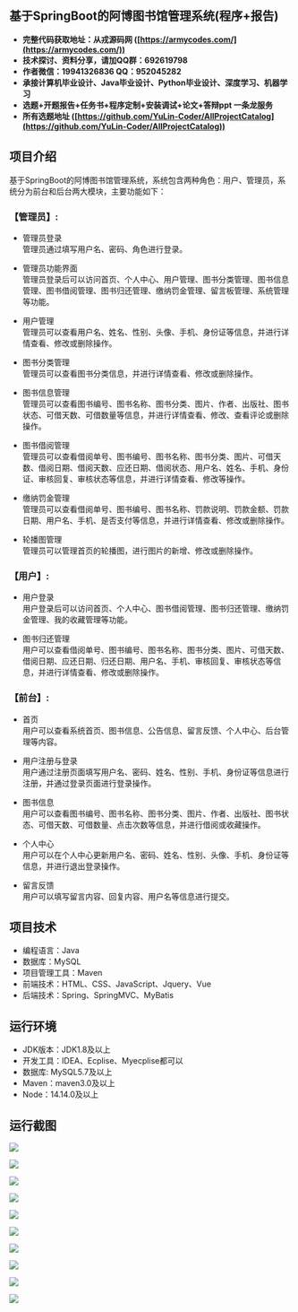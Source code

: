 ## 基于SpringBoot的阿博图书馆管理系统(程序+报告)

- <b>完整代码获取地址：从戎源码网 ([https://armycodes.com/](https://armycodes.com/))</b>
- <b>技术探讨、资料分享，请加QQ群：692619798</b> 
- <b>作者微信：19941326836  QQ：952045282</b> 
- <b>承接计算机毕业设计、Java毕业设计、Python毕业设计、深度学习、机器学习</b>
- <b>选题+开题报告+任务书+程序定制+安装调试+论文+答辩ppt 一条龙服务</b>
- <b>所有选题地址 ([https://github.com/YuLin-Coder/AllProjectCatalog](https://github.com/YuLin-Coder/AllProjectCatalog)) </b>

## 项目介绍
基于SpringBoot的阿博图书馆管理系统，系统包含两种角色：用户、管理员，系统分为前台和后台两大模块，主要功能如下：

### 【管理员】:
- 管理员登录  
  管理员通过填写用户名、密码、角色进行登录。

- 管理员功能界面  
  管理员登录后可以访问首页、个人中心、用户管理、图书分类管理、图书信息管理、图书借阅管理、图书归还管理、缴纳罚金管理、留言板管理、系统管理等功能。

- 用户管理  
  管理员可以查看用户名、姓名、性别、头像、手机、身份证等信息，并进行详情查看、修改或删除操作。

- 图书分类管理  
  管理员可以查看图书分类信息，并进行详情查看、修改或删除操作。

- 图书信息管理  
  管理员可以查看图书编号、图书名称、图书分类、图片、作者、出版社、图书状态、可借天数、可借数量等信息，并进行详情查看、修改、查看评论或删除操作。

- 图书借阅管理  
  管理员可以查看借阅单号、图书编号、图书名称、图书分类、图片、可借天数、借阅日期、借阅天数、应还日期、借阅状态、用户名、姓名、手机、身份证、审核回复、审核状态等信息，并进行详情查看、修改等操作。

- 缴纳罚金管理  
  管理员可以查看借阅单号、图书编号、图书名称、罚款说明、罚款金额、罚款日期、用户名、手机、是否支付等信息，并进行详情查看、修改或删除操作。

- 轮播图管理  
  管理员可以管理首页的轮播图，进行图片的新增、修改或删除操作。

### 【用户】:
- 用户登录  
  用户登录后可以访问首页、个人中心、图书借阅管理、图书归还管理、缴纳罚金管理、我的收藏管理等功能。

- 图书归还管理  
  用户可以查看借阅单号、图书编号、图书名称、图书分类、图片、可借天数、借阅日期、应还日期、归还日期、用户名、手机、审核回复、审核状态等信息，并进行详情查看、修改或删除操作。

### 【前台】:
- 首页  
  用户可以查看系统首页、图书信息、公告信息、留言反馈、个人中心、后台管理等内容。

- 用户注册与登录  
  用户通过注册页面填写用户名、密码、姓名、性别、手机、身份证等信息进行注册，并通过登录页面进行登录操作。

- 图书信息  
  用户可以查看图书编号、图书名称、图书分类、图片、作者、出版社、图书状态、可借天数、可借数量、点击次数等信息，并进行借阅或收藏操作。

- 个人中心  
  用户可以在个人中心更新用户名、密码、姓名、性别、头像、手机、身份证等信息，并进行退出登录操作。

- 留言反馈  
  用户可以填写留言内容、回复内容、用户名等信息进行提交。

## 项目技术
- 编程语言：Java
- 数据库：MySQL
- 项目管理工具：Maven
- 前端技术：HTML、CSS、JavaScript、Jquery、Vue
- 后端技术：Spring、SpringMVC、MyBatis

## 运行环境
- JDK版本：JDK1.8及以上
- 开发工具：IDEA、Ecplise、Myecplise都可以
- 数据库: MySQL5.7及以上
- Maven：maven3.0及以上
- Node：14.14.0及以上

## 运行截图
![](screenshot/1.png)

![](screenshot/2.png)

![](screenshot/3.png)

![](screenshot/4.png)

![](screenshot/5.png)

![](screenshot/6.png)

![](screenshot/7.png)

![](screenshot/8.png)

![](screenshot/9.png)

![](screenshot/10.png)

